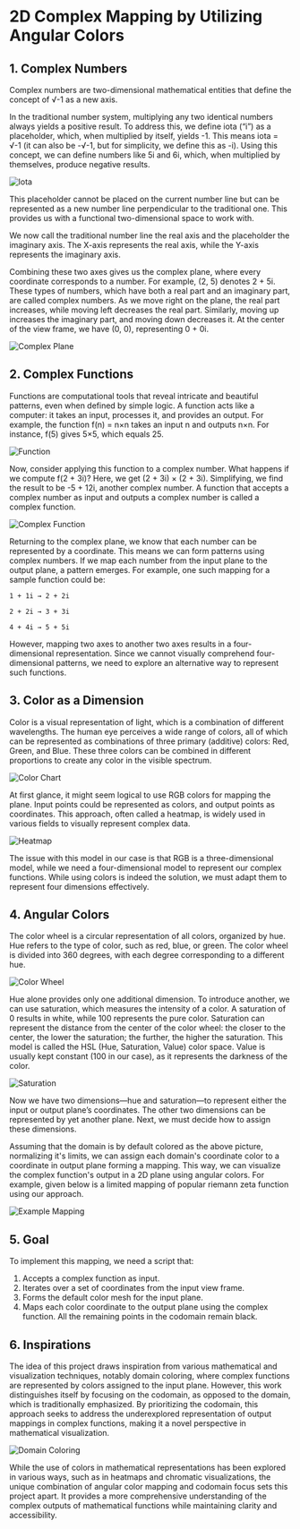 # 2D Complex Mapping by Utilizing Angular Colors

## 1. Complex Numbers

Complex numbers are two-dimensional mathematical entities that define the concept of √-1 as a new axis.

In the traditional number system, multiplying any two identical numbers always yields a positive result. To address this, we define iota (“i”) as a placeholder, which, when multiplied by itself, yields -1. This means iota = √-1 (it can also be -√-1, but for simplicity, we define this as -i). Using this concept, we can define numbers like 5i and 6i, which, when multiplied by themselves, produce negative results.

![Iota](media/1.png)

This placeholder cannot be placed on the current number line but can be represented as a new number line perpendicular to the traditional one. This provides us with a functional two-dimensional space to work with.

We now call the traditional number line the real axis and the placeholder the imaginary axis. The X-axis represents the real axis, while the Y-axis represents the imaginary axis.

Combining these two axes gives us the complex plane, where every coordinate corresponds to a number. For example, (2, 5) denotes 2 + 5i. These types of numbers, which have both a real part and an imaginary part, are called complex numbers. As we move right on the plane, the real part increases, while moving left decreases the real part. Similarly, moving up increases the imaginary part, and moving down decreases it. At the center of the view frame, we have (0, 0), representing 0 + 0i.

![Complex Plane](media/2.png)

## 2. Complex Functions

Functions are computational tools that reveal intricate and beautiful patterns, even when defined by simple logic. A function acts like a computer: it takes an input, processes it, and provides an output. For example, the function f(n) = n×n takes an input n and outputs n×n. For instance, f(5) gives 5×5, which equals 25.

![Function](media/3.png)

Now, consider applying this function to a complex number. What happens if we compute f(2 + 3i)? Here, we get (2 + 3i) × (2 + 3i). Simplifying, we find the result to be -5 + 12i, another complex number. A function that accepts a complex number as input and outputs a complex number is called a complex function.

![Complex Function](media/4.png)

Returning to the complex plane, we know that each number can be represented by a coordinate. This means we can form patterns using complex numbers. If we map each number from the input plane to the output plane, a pattern emerges. For example, one such mapping for a sample function could be:

    1 + 1i → 2 + 2i

    2 + 2i → 3 + 3i

    4 + 4i → 5 + 5i

However, mapping two axes to another two axes results in a four-dimensional representation. Since we cannot visually comprehend four-dimensional patterns, we need to explore an alternative way to represent such functions.

## 3. Color as a Dimension

Color is a visual representation of light, which is a combination of different wavelengths. The human eye perceives a wide range of colors, all of which can be represented as combinations of three primary (additive) colors: Red, Green, and Blue. These three colors can be combined in different proportions to create any color in the visible spectrum.

![Color Chart](media/5.png)

At first glance, it might seem logical to use RGB colors for mapping the plane. Input points could be represented as colors, and output points as coordinates. This approach, often called a heatmap, is widely used in various fields to visually represent complex data.

![Heatmap](media/6.png)

The issue with this model in our case is that RGB is a three-dimensional model, while we need a four-dimensional model to represent our complex functions. While using colors is indeed the solution, we must adapt them to represent four dimensions effectively.

## 4. Angular Colors

The color wheel is a circular representation of all colors, organized by hue. Hue refers to the type of color, such as red, blue, or green. The color wheel is divided into 360 degrees, with each degree corresponding to a different hue.

![Color Wheel](media/7.png)

Hue alone provides only one additional dimension. To introduce another, we can use saturation, which measures the intensity of a color. A saturation of 0 results in white, while 100 represents the pure color. Saturation can represent the distance from the center of the color wheel: the closer to the center, the lower the saturation; the further, the higher the saturation. This model is called the HSL (Hue, Saturation, Value) color space. Value is usually kept constant (100 in our case), as it represents the darkness of the color.

![Saturation](media/8.png)

Now we have two dimensions—hue and saturation—to represent either the input or output plane’s coordinates. The other two dimensions can be represented by yet another plane. Next, we must decide how to assign these dimensions.

Assuming that the domain is by default colored as the above picture, normalizing it's limits, we can assign each domain's coordinate color to a coordinate in output plane forming a mapping. This way, we can visualize the complex function's output in a 2D plane using angular colors. For example, given below is a limited mapping of popular riemann zeta function using our approach.

![Example Mapping](media/10.png)

## 5. Goal

To implement this mapping, we need a script that:

1. Accepts a complex function as input.
2. Iterates over a set of coordinates from the input view frame.
3. Forms the default color mesh for the input plane.
4. Maps each color coordinate to the output plane using the complex function. All the remaining points in the codomain remain black.

## 6. Inspirations

The idea of this project draws inspiration from various mathematical and visualization techniques, notably domain coloring, where complex functions are represented by colors assigned to the input plane. However, this work distinguishes itself by focusing on the codomain, as opposed to the domain, which is traditionally emphasized. By prioritizing the codomain, this approach seeks to address the underexplored representation of output mappings in complex functions, making it a novel perspective in mathematical visualization.

![Domain Coloring](media/9.png)

While the use of colors in mathematical representations has been explored in various ways, such as in heatmaps and chromatic visualizations, the unique combination of angular color mapping and codomain focus sets this project apart. It provides a more comprehensive understanding of the complex outputs of mathematical functions while maintaining clarity and accessibility.
